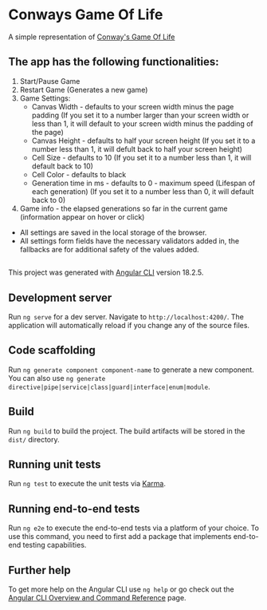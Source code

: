 # Conways Game Of Life

A simple representation of [Conway's Game Of Life](https://en.wikipedia.org/wiki/Conway%27s_Game_of_Life)

The app has the following functionalities:
-
1. Start/Pause Game
2. Restart Game (Generates a new game)
3. Game Settings:
    * Canvas Width - defaults to your screen width minus the page padding (If you set it to a number larger than your screen width or less than 1, it will default to your screen width minus the padding of the page)
    * Canvas Height - defaults to half your screen height (If you set it to a number less than 1, it will defult back to half your screen height)
    * Cell Size - defaults to 10 (If you set it to a number less than 1, it will default back to 10)
    * Cell Color - defaults to black
    * Generation time in ms - defaults to 0 - maximum speed (Lifespan of each generation) (If you set it to a number less than 0, it will default back to 0)
4. Game info - the elapsed generations so far in the current game (information appear on hover or click)

* All settings are saved in the local storage of the browser.
* All settings form fields have the necessary validators added in, the fallbacks are for additional safety of the values added.

##

This project was generated with [Angular CLI](https://github.com/angular/angular-cli) version 18.2.5.

## Development server

Run `ng serve` for a dev server. Navigate to `http://localhost:4200/`. The application will automatically reload if you change any of the source files.

## Code scaffolding

Run `ng generate component component-name` to generate a new component. You can also use `ng generate directive|pipe|service|class|guard|interface|enum|module`.

## Build

Run `ng build` to build the project. The build artifacts will be stored in the `dist/` directory.

## Running unit tests

Run `ng test` to execute the unit tests via [Karma](https://karma-runner.github.io).

## Running end-to-end tests

Run `ng e2e` to execute the end-to-end tests via a platform of your choice. To use this command, you need to first add a package that implements end-to-end testing capabilities.

## Further help

To get more help on the Angular CLI use `ng help` or go check out the [Angular CLI Overview and Command Reference](https://angular.dev/tools/cli) page.
